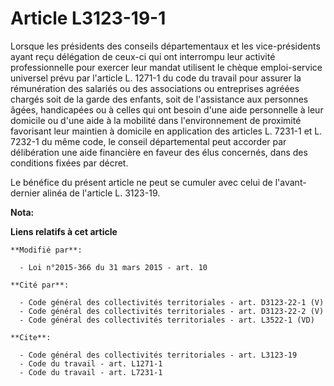 # Article L3123-19-1

Lorsque les présidents des conseils départementaux et les vice-présidents ayant reçu délégation de ceux-ci qui ont interrompu
leur activité professionnelle pour exercer leur mandat utilisent le chèque emploi-service universel prévu par l'article L.
1271-1 du code du travail pour assurer la rémunération des salariés ou des associations ou entreprises agréées chargés soit
de la garde des enfants, soit de l'assistance aux personnes âgées, handicapées ou à celles qui ont besoin d'une aide
personnelle à leur domicile ou d'une aide à la mobilité dans l'environnement de proximité favorisant leur maintien à domicile
en application des articles L. 7231-1 et L. 7232-1 du même code, le conseil départemental peut accorder par délibération une
aide financière en faveur des élus concernés, dans des conditions fixées par décret. 

Le bénéfice du présent article ne peut se cumuler avec celui de l'avant-dernier alinéa de l'article L. 3123-19.

**Nota:**



**Liens relatifs à cet article**

	**Modifié par**:

	  - Loi n°2015-366 du 31 mars 2015 - art. 10

	**Cité par**:

	  - Code général des collectivités territoriales - art. D3123-22-1 (V)
	  - Code général des collectivités territoriales - art. D3123-22-2 (V)
	  - Code général des collectivités territoriales - art. L3522-1 (VD)

	**Cite**:

	  - Code général des collectivités territoriales - art. L3123-19
	  - Code du travail - art. L1271-1
	  - Code du travail - art. L7231-1
